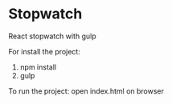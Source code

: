 # Stopwatch

React stopwatch with gulp

For install the project:

1. npm install
2. gulp

To run the project:
open index.html on browser
